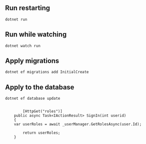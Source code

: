 ## Run restarting

    dotnet run

## Run while watching

    dotnet watch run

## Apply migrations

    dotnet ef migrations add InitialCreate

## Apply to the database

    dotnet ef database update


            [HttpGet("roles")]
        public async Task<IActionResult> SignIn(int userid)
        {
        var userRoles = await _userManager.GetRolesAsync(user.Id);

            return userRoles;
        }
